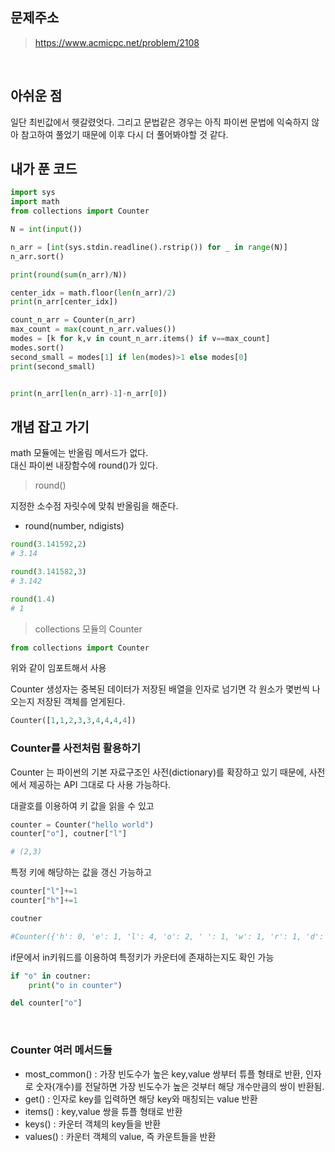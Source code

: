 ## 문제주소

> https://www.acmicpc.net/problem/2108

</br>

## 아쉬운 점

일단 최빈값에서 헷갈렸엇다. 그리고 문법같은 경우는 아직 파이썬 문법에 익숙하지 않아 참고하여 풀었기 때문에 이후 다시 더 풀어봐야할 것 같다.

## 내가 푼 코드

```py
import sys
import math
from collections import Counter

N = int(input())

n_arr = [int(sys.stdin.readline().rstrip()) for _ in range(N)]
n_arr.sort()

print(round(sum(n_arr)/N))

center_idx = math.floor(len(n_arr)/2)
print(n_arr[center_idx])

count_n_arr = Counter(n_arr)
max_count = max(count_n_arr.values())
modes = [k for k,v in count_n_arr.items() if v==max_count]
modes.sort()
second_small = modes[1] if len(modes)>1 else modes[0]
print(second_small)


print(n_arr[len(n_arr)-1]-n_arr[0])

```

## 개념 잡고 가기

math 모듈에는 반올림 메서드가 없다.  
대신 파이썬 내장함수에 round()가 있다.

> round()

지정한 소수점 자릿수에 맞춰 반올림을 해준다.

- round(number, ndigists)

```py
round(3.141592,2)
# 3.14

round(3.141582,3)
# 3.142

round(1.4)
# 1
```

> collections 모듈의 Counter

```py
from collections import Counter
```

위와 같이 임포트해서 사용

Counter 생성자는 중복된 데이터가 저장된 배열을 인자로 넘기면 각 원소가 몇번씩 나오는지 저장된 객체를 얻게된다.

```py
Counter([1,1,2,3,3,4,4,4,4])
```

### Counter를 사전처럼 활용하기

Counter 는 파이썬의 기본 자료구조인 사전(dictionary)를 확장하고 있기 때문에, 사전에서 제공하는 API 그대로 다 사용 가능하다.

대괄호를 이용하여 키 값을 읽을 수 있고

```py
counter = Counter("hello world")
counter["o"], coutner["l"]

# (2,3)
```

특정 키에 해당하는 값을 갱신 가능하고

```py
counter["l"]+=1
counter["h"]+=1

coutner

#Counter({'h': 0, 'e': 1, 'l': 4, 'o': 2, ' ': 1, 'w': 1, 'r': 1, 'd': 1})
```

if문에서 in키워드를 이용하여 특정키가 카운터에 존재하는지도 확인 가능

```py
if "o" in coutner:
    print("o in counter")

del counter["o"]
```

<br/>

### Counter 여러 메서드들

- most_common() : 가장 빈도수가 높은 key,value 쌍부터 튜플 형태로 반환, 인자로 숫자(개수)를 전달하면 가장 빈도수가 높은 것부터 해당 개수만큼의 쌍이 반환됨.
- get() : 인자로 key를 입력하면 해당 key와 매칭되는 value 반환
- items() : key,value 쌍을 튜플 형태로 반환
- keys() : 카운터 객체의 key들을 반환
- values() : 카운터 객체의 value, 즉 카운트들을 반환
